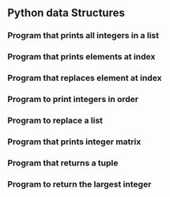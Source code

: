 ## Python data Structures
### Program that prints all integers in a list
### Program that prints elements at index
### Program that replaces element at index
### Program to print integers in order
### Program to replace a list
### Program that prints integer matrix
### Program that returns a tuple 
### Program to return the largest integer
